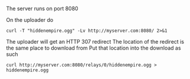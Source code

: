 The server runs on port 8080

On the uploader do

    curl -T "hiddenempire.ogg" -Lv http://myserver.com:8080/ 2>&1

The uploader will get an HTTP 307 redirect
The location of the redirect is the same place to download from
Put that location into the download as such

    curl http://myserver.com:8080/relays/0/hiddenempire.ogg > 
    hiddenempire.ogg
